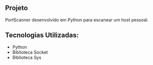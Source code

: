 ## Projeto

PortScanner desenvolvido em Python para escanear um host pessoal.

## Tecnologias Utilizadas:
* Python
* Biblioteca Socket
* Biblioteca Sys

